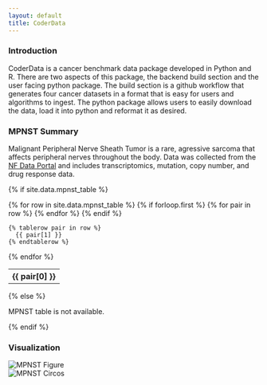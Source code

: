 ```yaml
---
layout: default
title: CoderData
---
```


<link rel="stylesheet" href="assets/css/style.css">



### Introduction
CoderData is a cancer benchmark data package developed in Python and R. 
There are two aspects of this package, the backend build section and the user facing python package.
The build section is a github workflow that generates four cancer datasets in a format that is easy for users and algorithms to ingest. 
The python package allows users to easily download the data, load it into python and reformat it as desired.

### MPNST Summary
Malignant Peripheral Nerve Sheath Tumor is a rare, agressive sarcoma that affects peripheral nerves throughout the body. Data was collected from the <a href="https://nf.synapse.org/" target="_blank">NF Data Portal</a> and includes transcriptomics, mutation, copy number, and drug response data.



{% if site.data.mpnst_table %}
<table>
  {% for row in site.data.mpnst_table %}
    {% if forloop.first %}
    <tr>
      {% for pair in row %}
        <th>{{ pair[0] }}</th>
      {% endfor %}
    </tr>
    {% endif %}

    {% tablerow pair in row %}
      {{ pair[1] }}
    {% endtablerow %}
  {% endfor %}
</table>
{% else %}
<p>MPNST table is not available.</p>
{% endif %}


### Visualization

<div class="flex-container"> 
    <div class="flex-item">
        <img src="{{ 'assets/stats/Fig5_MPNST.png' | relative_url }}" alt="MPNST Figure" />
    </div>
    <div class="flex-item">
        <img src="{{ 'assets/stats/mpnst_circos.png' | relative_url }}" alt="MPNST Circos" />
    </div>
</div>


